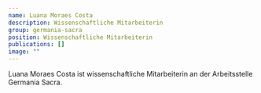 ```yaml
---
name: Luana Moraes Costa
description: Wissenschaftliche Mitarbeiterin
group: germania-sacra
position: Wissenschaftliche Mitarbeiterin
publications: []
image: ""
---
```


Luana Moraes Costa ist wissenschaftliche Mitarbeiterin an der Arbeitsstelle Germania Sacra.
